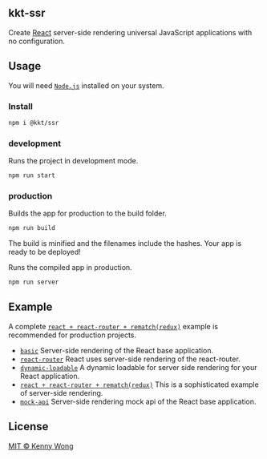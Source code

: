 kkt-ssr
---

Create [React](https://github.com/facebook/react) server-side rendering universal JavaScript applications with no configuration.

## Usage

You will need [`Node.js`](https://nodejs.org) installed on your system.

### Install

```bash
npm i @kkt/ssr
```

### development

Runs the project in development mode.  

```bash
npm run start
```

### production

Builds the app for production to the build folder.

```bash
npm run build
```

The build is minified and the filenames include the hashes.
Your app is ready to be deployed!

Runs the compiled app in production.

```bash
npm run server
```

## Example

A complete [`react + react-router + rematch(redux)`](example/react-router+rematch(redux)) example is recommended for production projects.

- [`basic`](example/basic) Server-side rendering of the React base application.
- [`react-router`](example/react-router) React uses server-side rendering of the react-router.
- [`dynamic-loadable`](example/dynamic-loadable) A dynamic loadable for server side rendering for your React application.
- [`react + react-router + rematch(redux)`](example/react-router+rematch(redux)) This is a sophisticated example of server-side rendering.
- [`mock-api`](example/mock-api) Server-side rendering mock api of the React base application.

## License

[MIT © Kenny Wong](./LICENSE)
